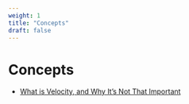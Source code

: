 ```yaml
---
weight: 1
title: "Concepts"
draft: false
---
```


# Concepts

* [What is Velocity, and Why It’s Not That Important](why-velocity-is-not-that-important)
